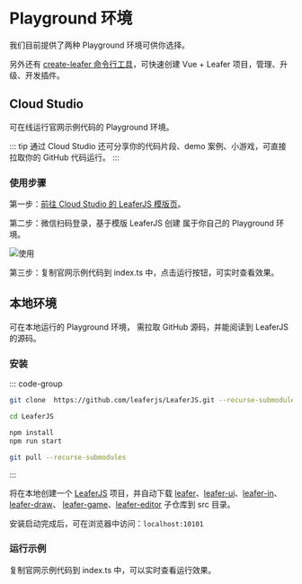 # Playground 环境

我们目前提供了两种 Playground 环境可供你选择。

另外还有 [create-leafer 命令行工具](/create/leafer.md)，可快速创建 Vue + Leafer 项目，管理、升级、开发插件。

## Cloud Studio

可在线运行官网示例代码的 Playground 环境。

::: tip
通过 Cloud Studio 还可分享你的代码片段、demo 案例、小游戏，可直接拉取你的 GitHub 代码运行。
:::

### 使用步骤

第一步：[前往 Cloud Studio 的 LeaferJS 模版页](https://cloudstudio.net/?templateId=10064)。

第二步：微信扫码登录，基于模版 LeaferJS 创建 属于你自己的 Playground 环境。

![使用](/image/playground/cloud-studio.png)

第三步：复制官网示例代码到 index.ts 中，点击运行按钮，可实时查看效果。

## 本地环境

可在本地运行的 Playground 环境， 需拉取 GitHub 源码，并能阅读到 LeaferJS 的源码。

### 安装

::: code-group

```sh [安装]
git clone  https://github.com/leaferjs/LeaferJS.git --recurse-submodules

cd LeaferJS

npm install
npm run start

```

```sh [更新]
git pull --recurse-submodules
```

:::

将在本地创建一个 [LeaferJS](https://github.com/leaferjs/LeaferJS.git) 项目，并自动下载 [leafer](https://github.com/leaferjs/leafer)、[leafer-ui](https://github.com/leaferjs/leafer-ui)、[leafer-in](https://github.com/leaferjs/leafer-in)、[leafer-draw](https://github.com/leaferjs/leafer-draw)、 [leafer-game](/guide/install/game/start.md)、[leafer-editor](https://github.com/leaferjs/leafer-editor) 子仓库到 src 目录。

安装启动完成后，可在浏览器中访问：`localhost:10101`

### 运行示例

复制官网示例代码到 index.ts 中，可以实时查看运行效果。
